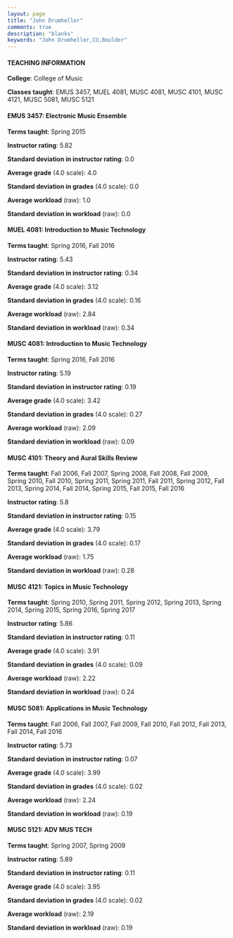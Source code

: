 ```yaml
---
layout: page
title: "John Drumheller" 
comments: true
description: "blanks"
keywords: "John Drumheller,CU,Boulder"
---
```

<head>
<script src="https://ajax.googleapis.com/ajax/libs/jquery/2.1.3/jquery.min.js"></script>
<script src="https://dl.dropboxusercontent.com/s/pc42nxpaw1ea4o9/highcharts.js?dl=0"></script>
<!-- <script src="../assets/js/highcharts.js"></script> -->
<style type="text/css">@font-face {
	font-family: "Bebas Neue";
	src: url(https://www.filehosting.org/file/details/544349/BebasNeue Regular.otf) format("opentype");
	}
	h1.Bebas { 
		font-family: "Bebas Neue", Verdana, Tahoma;
	}
</style>
</head>
	   
#### TEACHING INFORMATION

**College**: College of Music

**Classes taught**: EMUS 3457, MUEL 4081, MUSC 4081, MUSC 4101, MUSC 4121, MUSC 5081, MUSC 5121

#### EMUS 3457: Electronic Music Ensemble

**Terms taught**: Spring 2015

**Instructor rating**: 5.82

**Standard deviation in instructor rating**: 0.0

**Average grade** (4.0 scale): 4.0

**Standard deviation in grades** (4.0 scale): 0.0

**Average workload** (raw): 1.0

**Standard deviation in workload** (raw): 0.0

#### MUEL 4081: Introduction to Music Technology

**Terms taught**: Spring 2016, Fall 2016

**Instructor rating**: 5.43

**Standard deviation in instructor rating**: 0.34

**Average grade** (4.0 scale): 3.12

**Standard deviation in grades** (4.0 scale): 0.16

**Average workload** (raw): 2.84

**Standard deviation in workload** (raw): 0.34

#### MUSC 4081: Introduction to Music Technology

**Terms taught**: Spring 2016, Fall 2016

**Instructor rating**: 5.19

**Standard deviation in instructor rating**: 0.19

**Average grade** (4.0 scale): 3.42

**Standard deviation in grades** (4.0 scale): 0.27

**Average workload** (raw): 2.09

**Standard deviation in workload** (raw): 0.09

#### MUSC 4101: Theory and Aural Skills Review

**Terms taught**: Fall 2006, Fall 2007, Spring 2008, Fall 2008, Fall 2009, Spring 2010, Fall 2010, Spring 2011, Spring 2011, Fall 2011, Spring 2012, Fall 2013, Spring 2014, Fall 2014, Spring 2015, Fall 2015, Fall 2016

**Instructor rating**: 5.8

**Standard deviation in instructor rating**: 0.15

**Average grade** (4.0 scale): 3.79

**Standard deviation in grades** (4.0 scale): 0.17

**Average workload** (raw): 1.75

**Standard deviation in workload** (raw): 0.28

#### MUSC 4121: Topics in Music Technology

**Terms taught**: Spring 2010, Spring 2011, Spring 2012, Spring 2013, Spring 2014, Spring 2015, Spring 2016, Spring 2017

**Instructor rating**: 5.86

**Standard deviation in instructor rating**: 0.11

**Average grade** (4.0 scale): 3.91

**Standard deviation in grades** (4.0 scale): 0.09

**Average workload** (raw): 2.22

**Standard deviation in workload** (raw): 0.24

#### MUSC 5081: Applications in Music Technology

**Terms taught**: Fall 2006, Fall 2007, Fall 2009, Fall 2010, Fall 2012, Fall 2013, Fall 2014, Fall 2016

**Instructor rating**: 5.73

**Standard deviation in instructor rating**: 0.07

**Average grade** (4.0 scale): 3.99

**Standard deviation in grades** (4.0 scale): 0.02

**Average workload** (raw): 2.24

**Standard deviation in workload** (raw): 0.19

#### MUSC 5121: ADV MUS TECH

**Terms taught**: Spring 2007, Spring 2009

**Instructor rating**: 5.89

**Standard deviation in instructor rating**: 0.11

**Average grade** (4.0 scale): 3.95

**Standard deviation in grades** (4.0 scale): 0.02

**Average workload** (raw): 2.19

**Standard deviation in workload** (raw): 0.19

